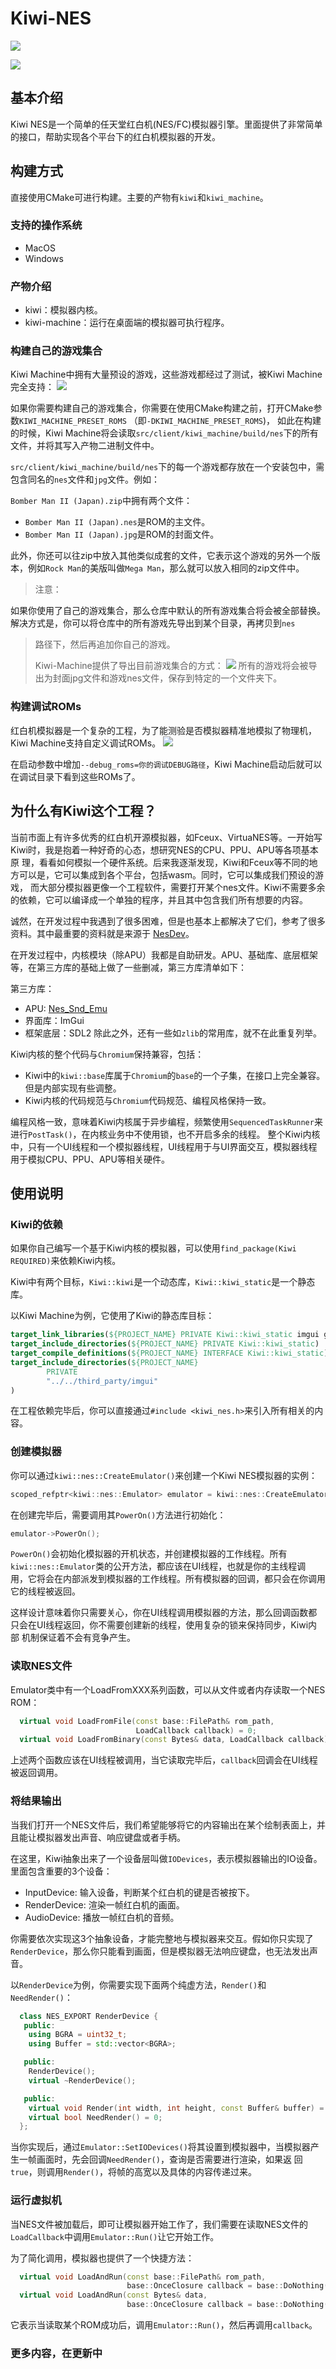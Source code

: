 # Kiwi-NES

![](kiwi.png)

![](docs/preview.gif)

## 基本介绍

Kiwi NES是一个简单的任天堂红白机(NES/FC)模拟器引擎。里面提供了非常简单的接口，帮助实现各个平台下的红白机模拟器的开发。

## 构建方式

直接使用CMake可进行构建。主要的产物有`kiwi`和`kiwi_machine`。

### 支持的操作系统

- MacOS
- Windows

### 产物介绍

- kiwi：模拟器内核。
- kiwi-machine：运行在桌面端的模拟器可执行程序。

### 构建自己的游戏集合

Kiwi Machine中拥有大量预设的游戏，这些游戏都经过了测试，被Kiwi Machine完全支持：
![](docs/games.png)

如果你需要构建自己的游戏集合，你需要在使用CMake构建之前，打开CMake参数`KIWI_MACHINE_PRESET_ROMS`
（即`-DKIWI_MACHINE_PRESET_ROMS`)，
如此在构建的时候，Kiwi Machine将会读取`src/client/kiwi_machine/build/nes`下的所有文件，并将其写入产物二进制文件中。

`src/client/kiwi_machine/build/nes`下的每一个游戏都存放在一个安装包中，需包含同名的`nes`文件和`jpg`文件。例如：

`Bomber Man II (Japan).zip`中拥有两个文件：
- `Bomber Man II (Japan).nes`是ROM的主文件。
- `Bomber Man II (Japan).jpg`是ROM的封面文件。

此外，你还可以往zip中放入其他类似成套的文件，它表示这个游戏的另外一个版本，例如`Rock Man`的美版叫做`Mega Man`，那么就可以放入相同的zip文件中。

> 注意：
>
如果你使用了自己的游戏集合，那么仓库中默认的所有游戏集合将会被全部替换。解决方式是，你可以将仓库中的所有游戏先导出到某个目录，再拷贝到`nes`
> 路径下，然后再追加你自己的游戏。
>
> Kiwi-Machine提供了导出目前游戏集合的方式：
> ![](docs/export.png)
> 所有的游戏将会被导出为封面jpg文件和游戏nes文件，保存到特定的一个文件夹下。

### 构建调试ROMs

红白机模拟器是一个复杂的工程，为了能测验是否模拟器精准地模拟了物理机，Kiwi Machine支持自定义调试ROMs。
![](docs/debug_roms.png)

在启动参数中增加`--debug_roms=你的调试DEBUG路径`，Kiwi Machine启动后就可以在调试目录下看到这些ROMs了。

## 为什么有Kiwi这个工程？

当前市面上有许多优秀的红白机开源模拟器，如Fceux、VirtuaNES等。一开始写Kiwi时，我是抱着一种好奇的心态，想研究NES的CPU、PPU、APU等各项基本原
理，看看如何模拟一个硬件系统。后来我逐渐发现，Kiwi和Fceux等不同的地方可以是，它可以集成到各个平台，包括wasm。同时，它可以集成我们预设的游戏，
而大部分模拟器更像一个工程软件，需要打开某个nes文件。Kiwi不需要多余的依赖，它可以编译成一个单独的程序，并且其中包含我们所有想要的内容。

诚然，在开发过程中我遇到了很多困难，但是也基本上都解决了它们，参考了很多资料。其中最重要的资料就是来源于
[NesDev](https://www.nesdev.org/wiki/NES_reference_guide)。

在开发过程中，内核模块（除APU）我都是自助研发。APU、基础库、底层框架等，在第三方库的基础上做了一些删减，第三方库清单如下：

第三方库：

- APU: [Nes_Snd_Emu](https://github.com/blarggs-audio-libraries/Nes_Snd_Emu/)
- 界面库：ImGui
- 框架底层：SDL2
  除此之外，还有一些如`zlib`的常用库，就不在此重复列举。

Kiwi内核的整个代码与`Chromium`保持兼容，包括：

- Kiwi中的`kiwi::base`库属于`Chromium`的`base`的一个子集，在接口上完全兼容。但是内部实现有些调整。
- Kiwi内核的代码规范与`Chromium`代码规范、编程风格保持一致。

编程风格一致，意味着Kiwi内核属于异步编程，频繁使用`SequencedTaskRunner`来进行`PostTask()`，在内核业务中不使用锁，也不开启多余的线程。
整个Kiwi内核中，只有一个UI线程和一个模拟器线程，UI线程用于与UI界面交互，模拟器线程用于模拟CPU、PPU、APU等相关硬件。

## 使用说明

### Kiwi的依赖

如果你自己编写一个基于Kiwi内核的模拟器，可以使用`find_package(Kiwi REQUIRED)`来依赖Kiwi内核。

Kiwi中有两个目标，`Kiwi::kiwi`是一个动态库，`Kiwi::kiwi_static`是一个静态库。

以Kiwi Machine为例，它使用了Kiwi的静态库目标：

```CMake
target_link_libraries(${PROJECT_NAME} PRIVATE Kiwi::kiwi_static imgui gflags_nothreads_static SDL2_image SDL2_mixer)
target_include_directories(${PROJECT_NAME} PRIVATE Kiwi::kiwi_static)
target_compile_definitions(${PROJECT_NAME} INTERFACE Kiwi::kiwi_static)
target_include_directories(${PROJECT_NAME}
        PRIVATE
        "../../third_party/imgui"
)
```

在工程依赖完毕后，你可以直接通过`#include <kiwi_nes.h>`来引入所有相关的内容。

### 创建模拟器

你可以通过`kiwi::nes::CreateEmulator()`来创建一个Kiwi NES模拟器的实例：

```C++
scoped_refptr<kiwi::nes::Emulator> emulator = kiwi::nes::CreateEmulator();
```

在创建完毕后，需要调用其`PowerOn()`方法进行初始化：

```C++
emulator->PowerOn();
```

`PowerOn()`会初始化模拟器的开机状态，并创建模拟器的工作线程。所有`kiwi::nes::Emulator`类的公开方法，都应该在UI线程，也就是你的主线程调
用，它将会在内部派发到模拟器的工作线程。所有模拟器的回调，都只会在你调用它的线程被返回。

这样设计意味着你只需要关心，你在UI线程调用模拟器的方法，那么回调函数都只会在UI线程返回，你不需要创建新的线程，使用复杂的锁来保持同步，Kiwi内部
机制保证着不会有竞争产生。

### 读取NES文件

Emulator类中有一个LoadFromXXX系列函数，可以从文件或者内存读取一个NES ROM：

```C++
  virtual void LoadFromFile(const base::FilePath& rom_path,
                            LoadCallback callback) = 0;
  virtual void LoadFromBinary(const Bytes& data, LoadCallback callback) = 0;
```

上述两个函数应该在UI线程被调用，当它读取完毕后，`callback`回调会在UI线程被返回调用。

### 将结果输出

当我们打开一个NES文件后，我们希望能够将它的内容输出在某个绘制表面上，并且能让模拟器发出声音、响应键盘或者手柄。

在这里，Kiwi抽象出来了一个设备层叫做`IODevices`，表示模拟器输出的IO设备。里面包含重要的3个设备：

- InputDevice: 输入设备，判断某个红白机的键是否被按下。
- RenderDevice: 渲染一帧红白机的画面。
- AudioDevice: 播放一帧红白机的音频。

你需要依次实现这3个抽象设备，才能完整地与模拟器来交互。假如你只实现了`RenderDevice`，那么你只能看到画面，但是模拟器无法响应键盘，也无法发出声
音。

以`RenderDevice`为例，你需要实现下面两个纯虚方法，`Render()`和`NeedRender()`：

```C++
  class NES_EXPORT RenderDevice {
   public:
    using BGRA = uint32_t;
    using Buffer = std::vector<BGRA>;

   public:
    RenderDevice();
    virtual ~RenderDevice();

   public:
    virtual void Render(int width, int height, const Buffer& buffer) = 0;
    virtual bool NeedRender() = 0;
  };
```

当你实现后，通过`Emulator::SetIODevices()`将其设置到模拟器中，当模拟器产生一帧画面时，先会回调`NeedRender()`，查询是否需要进行渲染，如果返
回`true`，则调用`Render()`，将帧的高宽以及具体的内容传递过来。

### 运行虚拟机
当NES文件被加载后，即可让模拟器开始工作了，我们需要在读取NES文件的`LoadCallback`中调用`Emulator::Run()`让它开始工作。

为了简化调用，模拟器也提供了一个快捷方法：
```C++
  virtual void LoadAndRun(const base::FilePath& rom_path,
                          base::OnceClosure callback = base::DoNothing()) = 0;
  virtual void LoadAndRun(const Bytes& data,
                          base::OnceClosure callback = base::DoNothing()) = 0;
```
它表示当读取某个ROM成功后，调用`Emulator::Run()`，然后再调用`callback`。

### 更多内容，在更新中